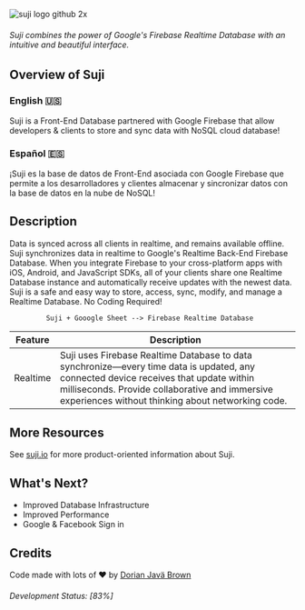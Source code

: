 ![suji logo github 2x](https://user-images.githubusercontent.com/19171147/32693008-f0caa45e-c6f0-11e7-9039-71dbcbc5de6e.png)
###### Suji combines the power of Google's Firebase Realtime Database with an intuitive and beautiful interface.

## Overview of Suji

### English 🇺🇸 

Suji is a Front-End Database partnered with Google Firebase that allow developers & clients to store and sync data with NoSQL cloud database! 

### Español 🇪🇸

¡Suji es la base de datos de Front-End asociada con Google Firebase que permite a los desarrolladores y clientes almacenar y sincronizar datos con la base de datos en la nube de NoSQL!

## Description 

Data is synced across all clients in realtime, and remains available offline. Suji synchronizes data in realtime to Google's  Realtime Back-End Firebase Database. When you integrate Firebase to your cross-platform apps with iOS, Android, and JavaScript SDKs, all of your clients share one Realtime Database instance and automatically receive updates with the newest data. Suji is a safe and easy way to store, access, sync, modify, and manage a Realtime Database. No Coding Required!


             Suji + Gooogle Sheet --> Firebase Realtime Database 



| Feature | Description |
| --- | --- |
| Realtime | Suji uses Firebase Realtime Database to data synchronize—every time data is updated, any connected device receives that update within milliseconds. Provide collaborative and immersive experiences without thinking about networking code. |


## More Resources

See [suji.io](http://suji.io) for more product-oriented
information about Suji.


##  What's Next?
- Improved Database Infrastructure 
- Improved Performance 
- Google & Facebook Sign in


## Credits
 Code made with lots of ♥️ by [Dorian Javä Brown](https://www.dorianbrown.me)  


###### Development Status: [83%] 

<!--


##  Issues
First, please search the [open issues](https://github.com/ZEUSOFCS/Suji/issues?q=is%3Aopen)
and [closed issues](https://github.com/ZEUSOFCS/Suji/issues?q=is%3Aclosed)
to see if your issue hasn't already been reported (it may also be fixed).

If you can't find an issue that matches what you're seeing, open a [new issue](https://github.com/ZEUSOFCS/Suji/issues)
and fill out the template to provide us with enough information to investigate
further.



https://www.techopedia.com/definition/6761/database-front-end [//]: # Suji allow users to access, sync, modify, and handle Realtime Databe in Googlesheet with ease! No Codeing Require! Draft Firebase offers two cloud-based, client-accessible database solutions that support realtime data syncing:
-->
